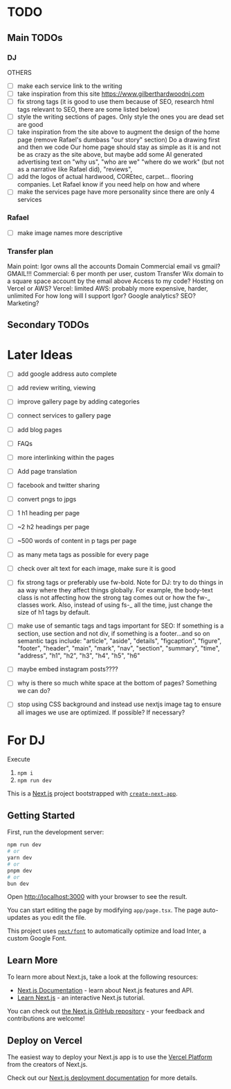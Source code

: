 # TODO

## Main TODOs

### DJ

OTHERS

- [ ] make each service link to the writing
- [ ] take inspiration from this site https://www.gilberthardwoodnj.com
- [ ] fix strong tags (it is good to use them because of SEO, research html tags relevant to SEO, there are some listed below)
- [ ] style the writing sections of pages. Only style the ones you are dead set are good
- [ ] take inspiration from the site above to augment the design of the home page (remove Rafael's dumbass "our story" section)
      Do a drawing first and then we code
      Our home page should stay as simple as it is and not be as crazy as the site above, but maybe add some AI generated advertising text on "why us", "who are we" "where do we work" (but not as a narrative like Rafael did), "reviews",
- [ ] add the logos of actual hardwood, COREtec, carpet... flooring companies. Let Rafael know if you need help on how and where
- [ ] make the services page have more personality since there are only 4 services

### Rafael

- [ ] make image names more descriptive

### Transfer plan

Main point: Igor owns all the accounts
Domain
Commercial email vs gmail? GMAIL!!!
Commercial: 6 per month per user, custom
Transfer Wix domain to a square space account by the email above
Access to my code?
Hosting on Vercel or AWS?
Vercel: limited
AWS: probably more expensive, harder, unlimited
For how long will I support Igor?
Google analytics?
SEO?
Marketing?

## Secondary TODOs

# Later Ideas

- [ ] add google address auto complete
- [ ] add review writing, viewing
- [ ] improve gallery page by adding categories
- [ ] connect services to gallery page
- [ ] add blog pages
- [ ] FAQs
- [ ] more interlinking within the pages
- [ ] Add page translation
- [ ] facebook and twitter sharing

- [ ] convert pngs to jpgs
- [ ] 1 h1 heading per page
- [ ] ~2 h2 headings per page
- [ ] ~500 words of content in p tags per page
- [ ] as many meta tags as possible for every page
- [ ] check over alt text for each image, make sure it is good
- [ ] fix strong tags or preferably use fw-bold. Note for DJ: try to do things in aa way where they affect things globally. For example, the body-text class is not affecting how the strong tag comes out or how the fw-_ classes work. Also, instead of using fs-_ all the time, just change the size of h1 tags by default.

- [ ] make use of semantic tags and tags important for SEO: If something is a section, use section and not div, if something is a footer...and so on semantic tags include:
      "article",
      "aside",
      "details",
      "figcaption",
      "figure",
      "footer",
      "header",
      "main",
      "mark",
      "nav",
      "section",
      "summary",
      "time",
      "address",
      "h1",
      "h2",
      "h3",
      "h4",
      "h5",
      "h6"
- [ ] maybe embed instagram posts????
- [ ] why is there so much white space at the bottom of pages? Something we can do?
- [ ] stop using CSS background and instead use nextjs image tag to ensure all images we use are optimized. If possible? If necessary?

# For DJ

Execute

1. `npm i`
2. `npm run dev`

This is a [Next.js](https://nextjs.org/) project bootstrapped with [`create-next-app`](https://github.com/vercel/next.js/tree/canary/packages/create-next-app).

## Getting Started

First, run the development server:

```bash
npm run dev
# or
yarn dev
# or
pnpm dev
# or
bun dev
```

Open [http://localhost:3000](http://localhost:3000) with your browser to see the result.

You can start editing the page by modifying `app/page.tsx`. The page auto-updates as you edit the file.

This project uses [`next/font`](https://nextjs.org/docs/basic-features/font-optimization) to automatically optimize and load Inter, a custom Google Font.

## Learn More

To learn more about Next.js, take a look at the following resources:

- [Next.js Documentation](https://nextjs.org/docs) - learn about Next.js features and API.
- [Learn Next.js](https://nextjs.org/learn) - an interactive Next.js tutorial.

You can check out [the Next.js GitHub repository](https://github.com/vercel/next.js/) - your feedback and contributions are welcome!

## Deploy on Vercel

The easiest way to deploy your Next.js app is to use the [Vercel Platform](https://vercel.com/new?utm_medium=default-template&filter=next.js&utm_source=create-next-app&utm_campaign=create-next-app-readme) from the creators of Next.js.

Check out our [Next.js deployment documentation](https://nextjs.org/docs/deployment) for more details.
